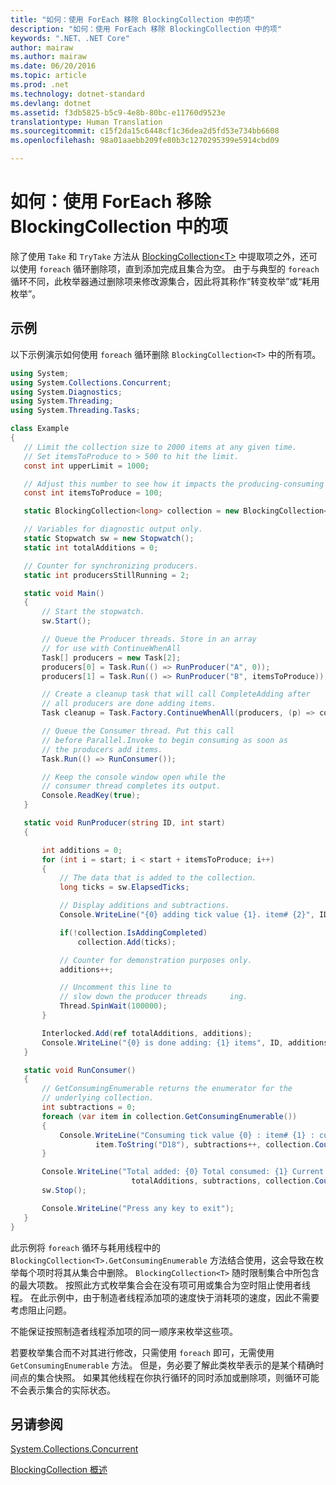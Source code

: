 ```yaml
---
title: "如何：使用 ForEach 移除 BlockingCollection 中的项"
description: "如何：使用 ForEach 移除 BlockingCollection 中的项"
keywords: ".NET、.NET Core"
author: mairaw
ms.author: mairaw
ms.date: 06/20/2016
ms.topic: article
ms.prod: .net
ms.technology: dotnet-standard
ms.devlang: dotnet
ms.assetid: f3db5825-b5c9-4e8b-80bc-e11760d9523e
translationtype: Human Translation
ms.sourcegitcommit: c15f2da15c6448cf1c36dea2d5fd53e734bb6608
ms.openlocfilehash: 98a01aaebb209fe80b3c1270295399e5914cbd09

---
```


# <a name="how-to-use-foreach-to-remove-items-in-a-blockingcollection"></a>如何：使用 ForEach 移除 BlockingCollection 中的项

除了使用 `Take` 和 `TryTake` 方法从 [BlockingCollection&lt;T&gt;](https://docs.microsoft.com/dotnet/core/api/System.Collections.Concurrent.BlockingCollection-1) 中提取项之外，还可以使用 `foreach` 循环删除项，直到添加完成且集合为空。 由于与典型的 `foreach` 循环不同，此枚举器通过删除项来修改源集合，因此将其称作“转变枚举”或“耗用枚举”。

## <a name="example"></a>示例

以下示例演示如何使用 `foreach` 循环删除 `BlockingCollection<T>` 中的所有项。 

```csharp
using System;
using System.Collections.Concurrent;
using System.Diagnostics;
using System.Threading;
using System.Threading.Tasks;

class Example
{
   // Limit the collection size to 2000 items at any given time.
   // Set itemsToProduce to > 500 to hit the limit.
   const int upperLimit = 1000;

   // Adjust this number to see how it impacts the producing-consuming pattern.
   const int itemsToProduce = 100;

   static BlockingCollection<long> collection = new BlockingCollection<long>(upperLimit);

   // Variables for diagnostic output only.
   static Stopwatch sw = new Stopwatch();
   static int totalAdditions = 0;

   // Counter for synchronizing producers.
   static int producersStillRunning = 2;

   static void Main()
   {
       // Start the stopwatch.
       sw.Start();

       // Queue the Producer threads. Store in an array
       // for use with ContinueWhenAll
       Task[] producers = new Task[2];
       producers[0] = Task.Run(() => RunProducer("A", 0));
       producers[1] = Task.Run(() => RunProducer("B", itemsToProduce));

       // Create a cleanup task that will call CompleteAdding after
       // all producers are done adding items.
       Task cleanup = Task.Factory.ContinueWhenAll(producers, (p) => collection.CompleteAdding());

       // Queue the Consumer thread. Put this call
       // before Parallel.Invoke to begin consuming as soon as
       // the producers add items.
       Task.Run(() => RunConsumer());

       // Keep the console window open while the
       // consumer thread completes its output.
       Console.ReadKey(true);
   }

   static void RunProducer(string ID, int start)
   {

       int additions = 0;
       for (int i = start; i < start + itemsToProduce; i++)
       {
           // The data that is added to the collection.
           long ticks = sw.ElapsedTicks;

           // Display additions and subtractions.
           Console.WriteLine("{0} adding tick value {1}. item# {2}", ID, ticks, i);

           if(!collection.IsAddingCompleted)
               collection.Add(ticks);

           // Counter for demonstration purposes only.
           additions++;

           // Uncomment this line to
           // slow down the producer threads     ing.
           Thread.SpinWait(100000);
       }

       Interlocked.Add(ref totalAdditions, additions);
       Console.WriteLine("{0} is done adding: {1} items", ID, additions);
   }

   static void RunConsumer()
   {
       // GetConsumingEnumerable returns the enumerator for the
       // underlying collection.
       int subtractions = 0;
       foreach (var item in collection.GetConsumingEnumerable())
       {
           Console.WriteLine("Consuming tick value {0} : item# {1} : current count = {2}",
                   item.ToString("D18"), subtractions++, collection.Count);
       }

       Console.WriteLine("Total added: {0} Total consumed: {1} Current count: {2} ",
                           totalAdditions, subtractions, collection.Count);
       sw.Stop();

       Console.WriteLine("Press any key to exit");
   }
}

```

此示例将 `foreach` 循环与耗用线程中的 `BlockingCollection<T>.GetConsumingEnumerable` 方法结合使用，这会导致在枚举每个项时将其从集合中删除。 `BlockingCollection<T>` 随时限制集合中所包含的最大项数。 按照此方式枚举集合会在没有项可用或集合为空时阻止使用者线程。 在此示例中，由于制造者线程添加项的速度快于消耗项的速度，因此不需要考虑阻止问题。 

不能保证按照制造者线程添加项的同一顺序来枚举这些项。

若要枚举集合而不对其进行修改，只需使用 `foreach` 即可，无需使用 `GetConsumingEnumerable` 方法。 但是，务必要了解此类枚举表示的是某个精确时间点的集合快照。 如果其他线程在你执行循环的同时添加或删除项，则循环可能不会表示集合的实际状态。

## <a name="see-also"></a>另请参阅

[System.Collections.Concurrent](https://docs.microsoft.com/dotnet/core/api/System.Collections.Concurrent)

[BlockingCollection 概述](blockingcollection-overview.md)



<!--HONumber=Nov16_HO3-->


